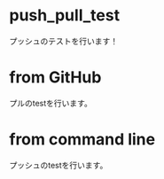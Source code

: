 # push_pull_test

プッシュのテストを行います！

# from GitHub

プルのtestを行います。

# from command line

プッシュのtestを行います。
